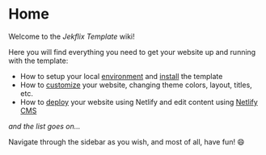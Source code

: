 # Home

Welcome to the *Jekflix Template* wiki!

Here you will find everything you need to get your website up and running with the template:

- How to setup your local [environment](setup#environment) and [install](setup#installing-template) the template
- How to [customize](settings) your website, changing theme colors, layout, titles, etc.
- How to [deploy](netlify-cms#deploy-with-netlify) your website using Netlify and edit content using [Netlify CMS](netlify-cms#integrate-with-netlify-cms)

*and the list goes on...*

Navigate through the sidebar as you wish, and most of all, have fun! 😄

